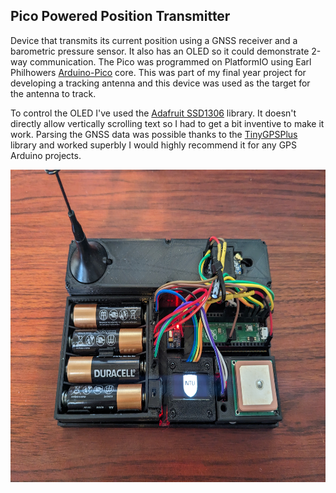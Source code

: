 ## Pico Powered Position Transmitter

Device that transmits its current position using a GNSS receiver and a barometric pressure sensor. It also has an OLED so it could demonstrate 2-way communication.
The Pico was programmed on PlatformIO using Earl Philhowers <a href="https://arduino-pico.readthedocs.io/en/latest/index.html">Arduino-Pico</a> core. 
This was part of my final year project for developing a tracking antenna and this device was used as the target for the antenna to track.

To control the OLED I've used the <a href="https://github.com/adafruit/Adafruit_SSD1306">Adafruit SSD1306</a> library. It doesn't directly allow vertically scrolling text so I had to get a bit inventive to make it work.
Parsing the GNSS data was possible thanks to the <a href="https://github.com/mikalhart/TinyGPSPlus">TinyGPSPlus</a> library and worked superbly I would highly recommend it for any GPS Arduino projects. 


<img src="https://github.com/Ms1Dev/FYP_RPi_Pico_Portable_Device/blob/main/PXL_20240415_162539884.jpg" alt="Photo of device" height="500"/>
